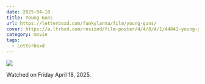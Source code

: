 ```yaml
---
date: 2025-04-18
title: Young Guns
url: https://letterboxd.com/funkylarma/film/young-guns/
cover: https://a.ltrbxd.com/resized/film-poster/4/4/8/4/1/44841-young-guns-0-600-0-900-crop.jpg?v=e25febb568
category: movie
tags:
  - Letterboxd
---
```


![](https://a.ltrbxd.com/resized/film-poster/4/4/8/4/1/44841-young-guns-0-600-0-900-crop.jpg?v=e25febb568)

Watched on Friday April 18, 2025.
